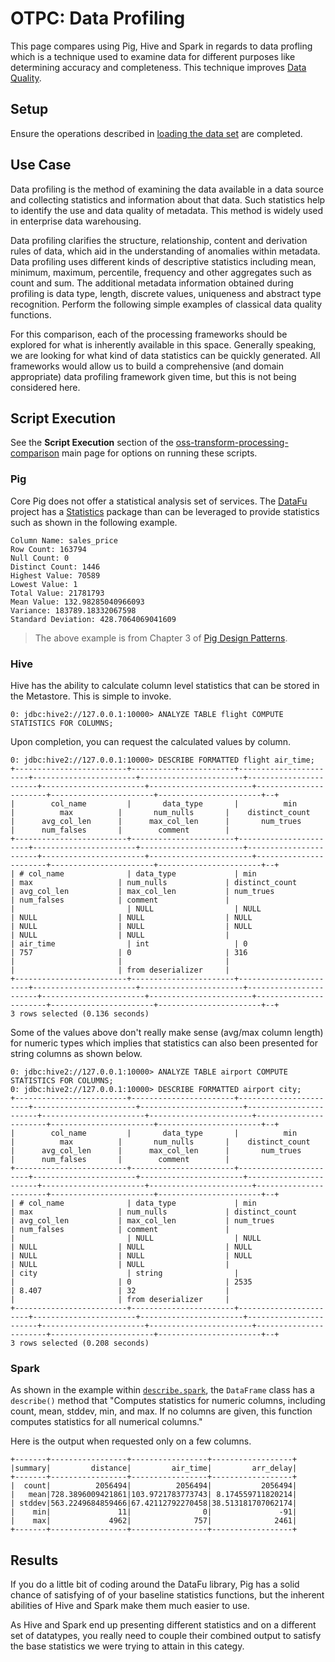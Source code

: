 # OTPC: Data Profiling

This page compares using Pig, Hive and Spark in regards to data profling which is a technique used to examine data for different purposes like determining accuracy and completeness. This technique improves [Data Quality](../data-quality/README.md).

## Setup

Ensure the operations described in [loading the data set](../DATASET.md) are completed.

## Use Case

Data profiling is the method of examining the data available in a data source and collecting statistics and information about that data. Such statistics help to identify the use and data quality of metadata. This method is widely used in enterprise data warehousing.

Data profiling clarifies the structure, relationship, content and derivation rules of data, which aid in the understanding of anomalies within metadata. Data profiling uses different kinds of descriptive statistics including mean, minimum, maximum, percentile, frequency and other aggregates such as count and sum. The additional metadata information obtained during profiling is data type, length, discrete values, uniqueness and abstract type recognition.
Perform the following simple examples of classical data quality functions.

For this comparison, each of the processing frameworks should be explored for what is inherently available in this space.  Generally speaking, we are looking for what kind of data statistics can be quickly generated.  All frameworks would allow us to build a comprehensive (and domain appropriate) data profiling framework given time, but this is not being considered here.

## Script Execution

See the **Script Execution** section of the [oss-transform-processing-comparison](../README.md#script-execution) main page for options on running these scripts.

### Pig

Core Pig does not offer a statistical analysis set of services.  The [DataFu](http://datafu.apache.org/) project has a [Statistics](http://datafu.incubator.apache.org/docs/datafu/guide/statistics.html) package than can be leveraged to provide statistics such as shown in the following example.

```
Column Name: sales_price
Row Count: 163794
Null Count: 0
Distinct Count: 1446
Highest Value: 70589
Lowest Value: 1
Total Value: 21781793
Mean Value: 132.98285040966093
Variance: 183789.18332067598
Standard Deviation: 428.7064069041609
```

> The above example is from Chapter 3 of [Pig Design Patterns](https://www.packtpub.com/big-data-and-business-intelligence/pig-design-patterns).

### Hive

Hive has the ability to calculate column level statistics that can be stored in the Metastore.  This is simple to invoke.

```
0: jdbc:hive2://127.0.0.1:10000> ANALYZE TABLE flight COMPUTE STATISTICS FOR COLUMNS;
```

Upon completion, you can request the calculated values by column.

```
0: jdbc:hive2://127.0.0.1:10000> DESCRIBE FORMATTED flight air_time;
+-------------------------+-----------------------+-----------------------+-----------------------+-----------------------+-----------------------+-----------------------+-----------------------+-----------------------+-----------------------+-----------------------+--+
|        col_name         |       data_type       |          min          |          max          |       num_nulls       |    distinct_count     |      avg_col_len      |      max_col_len      |       num_trues       |      num_falses       |        comment        |
+-------------------------+-----------------------+-----------------------+-----------------------+-----------------------+-----------------------+-----------------------+-----------------------+-----------------------+-----------------------+-----------------------+--+
| # col_name              | data_type             | min                   | max                   | num_nulls             | distinct_count        | avg_col_len           | max_col_len           | num_trues             | num_falses            | comment               |
|                         | NULL                  | NULL                  | NULL                  | NULL                  | NULL                  | NULL                  | NULL                  | NULL                  | NULL                  | NULL                  |
| air_time                | int                   | 0                     | 757                   | 0                     | 316                   |                       |                       |                       |                       | from deserializer     |
+-------------------------+-----------------------+-----------------------+-----------------------+-----------------------+-----------------------+-----------------------+-----------------------+-----------------------+-----------------------+-----------------------+--+
3 rows selected (0.136 seconds)
```

Some of the values above don't really make sense (avg/max column length) for numeric types which implies that statistics can also been presented for string columns as shown below.

```
0: jdbc:hive2://127.0.0.1:10000> ANALYZE TABLE airport COMPUTE STATISTICS FOR COLUMNS;
0: jdbc:hive2://127.0.0.1:10000> DESCRIBE FORMATTED airport city;
+-------------------------+-----------------------+-----------------------+-----------------------+-----------------------+-----------------------+-----------------------+-----------------------+-----------------------+-----------------------+-----------------------+--+
|        col_name         |       data_type       |          min          |          max          |       num_nulls       |    distinct_count     |      avg_col_len      |      max_col_len      |       num_trues       |      num_falses       |        comment        |
+-------------------------+-----------------------+-----------------------+-----------------------+-----------------------+-----------------------+-----------------------+-----------------------+-----------------------+-----------------------+-----------------------+--+
| # col_name              | data_type             | min                   | max                   | num_nulls             | distinct_count        | avg_col_len           | max_col_len           | num_trues             | num_falses            | comment               |
|                         | NULL                  | NULL                  | NULL                  | NULL                  | NULL                  | NULL                  | NULL                  | NULL                  | NULL                  | NULL                  |
| city                    | string                |                       |                       | 0                     | 2535                  | 8.407                 | 32                    |                       |                       | from deserializer     |
+-------------------------+-----------------------+-----------------------+-----------------------+-----------------------+-----------------------+-----------------------+-----------------------+-----------------------+-----------------------+-----------------------+--+
3 rows selected (0.208 seconds)
```


### Spark

As shown in the example within [`describe.spark`](describe.spark), the `DataFrame` class has a `describe()` method that "Computes statistics for numeric columns, including count, mean, stddev, min, and max. If no columns are given, this function computes statistics for all numerical columns."

Here is the output when requested only on a few columns.

```
+-------+-----------------+-----------------+------------------+
|summary|         distance|         air_time|         arr_delay|
+-------+-----------------+-----------------+------------------+
|  count|          2056494|          2056494|           2056494|
|   mean|728.3896009421861|103.9721783773743| 8.174559711820214|
| stddev|563.2249684859466|67.42112792270458|38.513181707062174|
|    min|               11|                0|               -91|
|    max|             4962|              757|              2461|
+-------+-----------------+-----------------+------------------+
```

## Results

If you do a little bit of coding around the DataFu library, Pig has a solid chance of satisfying of of your baseline statistics functions, but the inherent abilities of Hive and Spark make them much easier to use.

As Hive and Spark end up presenting different statistics and on a different set of datatypes, you really need to couple their combined output to satisfy the base statistics we were trying to attain in this categy.
